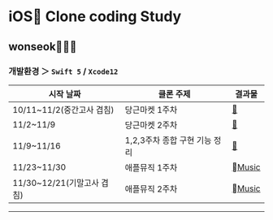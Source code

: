 # iOS Clone coding Study
## wonseok🙋🏽‍♂️

### 개발환경 ＞ `Swift 5` / `Xcode12`

| 시작 날짜 | 클론 주제| 결과물 |
|-------|----------|-------|
| 10/11~11/2(중간고사 겹침) | 당근마켓 1주차 |[🥕](./readme/README_week1.md)|
| 11/2~11/9 | 당근마켓 2주차 |[🥕](./readme/README_week2.md)|
| 11/9~11/16 | 1,2,3주차 종합 구현 기능 정리 |[🥕](./readme/README_DIL.md)|
| 11/23~11/30 | 애플뮤직 1주차 |[Music](./readme/README_appleMusic_week1.md)|
| 11/30~12/21(기말고사 겹침) | 애플뮤직 2주차 |[Music](./readme/README_appleMusic_week2.md)|
---
